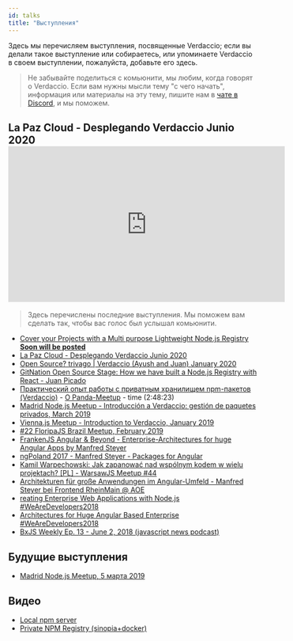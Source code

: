 ```yaml
---
id: talks
title: "Выступления"
---
```


Здесь мы перечисляем выступления, посвященные Verdaccio; если вы делали такое выступление или собираетесь, или упоминаете Verdaccio в своем выступлении, пожалуйста, добавьте его здесь.

> Не забывайте поделиться с комьюнити, мы любим, когда говорят о Verdaccio. Если вам нужны мысли тему "с чего начать", информация или материалы на эту тему, пишите нам в [чате в Discord](https://chat.verdaccio.org), и мы поможем.

## La Paz Cloud - Desplegando Verdaccio Junio 2020 <iframe width="560" height="315" src="https://www.youtube.com/embed/EWAxCgZQMAY?enablejsapi=1" frameborder="0" allow="accelerometer; autoplay; encrypted-media; gyroscope; picture-in-picture" allowfullscreen mark="crwd-mark"></iframe> 

> Здесь перечислены последние выступления. Мы поможем вам сделать так, чтобы вас голос был услышал комьюнити.

* [Cover your Projects with a Multi purpose Lightweight Node.js Registry **Soon will be posted**](https://openjsworld2020.sched.com/event/bwIo?iframe=no)
* [La Paz Cloud - Desplegando Verdaccio Junio 2020](https://www.youtube.com/watch?v=EWAxCgZQMAY)
* [Open Source? trivago | Verdaccio (Ayush and Juan) January 2020](https://www.youtube.com/watch?v=A5CWxJC9xzc)
* [GitNation Open Source Stage: How we have built a Node.js Registry with React - Juan Picado](https://www.youtube.com/watch?v=gpjC8Qp9B9A)
* [Практический опыт работы с приватным хранилищем npm-пакетов (Verdaccio)](https://youtu.be/CnLA73E1BrE?t=10101) - [О Panda-Meetup](http://panda-meetup.ru/msk-frontend-meetup-2) - time (2:48:23)
* [Madrid Node.js Meetup - Introducción a Verdaccio: gestión de paquetes privados, March 2019](https://www.todojs.com/introduccion-a-verdaccio/)
* [Vienna.js Meetup - Introduction to Verdaccio, January 2019](https://www.youtube.com/watch?v=hDIFKzmoCaA)
* [#22 FloripaJS Brazil Meetup, February 2019](https://www.youtube.com/watch?v=iOp70_svQ_M&feature=youtu.be&t=7578)
* [FrankenJS Angular & Beyond - Enterprise-Architectures for huge Angular Apps by Manfred Steyer](https://youtu.be/dWdJkqhQFXU?t=613)
* [ngPoland 2017 - Manfred Steyer - Packages for Angular](https://youtu.be/3fMTdm7k_d0?t=662)
* [Kamil Warpechowski: Jak zapanować nad wspólnym kodem w wielu projektach? [PL] - WarsawJS Meetup #44](https://www.youtube.com/watch?v=JIlQ468xfbU&feature=youtu.be&t=609)
* [Architekturen für große Anwendungen im Angular-Umfeld - Manfred Steyer bei Frontend RheinMain @ AOE](https://youtu.be/eZ91bip6qm4?t=1010)
* [reating Enterprise Web Applications with Node.js #WeAreDevelopers2018](https://youtu.be/RWE6aV7p0Wk?t=682)
* [Architectures for Huge Angular Based Enterprise #WeAreDevelopers2018](https://youtu.be/q4XmAy6_ucw?t=551)
* [BxJS Weekly Ep. 13 - June 2, 2018 (javascript news podcast)](https://youtu.be/Xo8CzYGKXTs?list=PL_gX69xPLi-mqs5BJe-xPnOPT6K1Y5_ZQ&t=2732)

## Будущие выступления

* [Madrid Node.js Meetup, 5 марта 2019](https://www.meetup.com/es-ES/Node-js-Madrid/events/258299729/)

## Видео

* [Local npm server](https://www.youtube.com/watch?v=vc2wMwcDKOE)
* [Private NPM Registry (sinopia+docker)](https://www.youtube.com/watch?v=0TXTCrGaxKc)